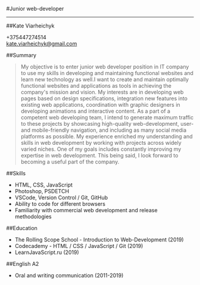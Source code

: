 #Junior web-developer<hr>

##Kate Viarheichyk
 
+375447274514<br>
kate.viarheichyk@gmail.com<br>

##Summary
> My objective is to enter junior web developer position in IT company to use my skills in developing and maintaining functional websites and learn new technology as well.I want to create and maintain optimally functional websites and applications as tools in achieving the company's mission and vision. My interests are in developing web pages based on design specifications, integration new features into existing web applications, coordination with graphic designers in developing animations and interactive content. As a part of a competent web developing team, I intend to generate maximum traffic to these projects by showcasing high-quality web-development, user- and mobile-friendly navigation, and including as many social media platforms as possible. My experience enriched my understanding and skills in web development by working with projects across widely varied niches. One of my goals includes constantly improving my expertise in web development. This being said, I look forward to becoming a useful part of the company.

##Skills<br>
* HTML, CSS, JavaScript<br>
* Photoshop, PSDETCH<br>
* VSCode, Version Control / Git, GitHub<br>
* Ability to code for different browsers<br>
* Familiarity with commercial web development and release methodologies<br>

##Education<br>
* The Rolling Scope School - Introduction to Web-Development (2019)<br>
* Codecademy - HTML / CSS / JavaScript / Git (2019)<br>
* LearnJavaScript.ru (2019)<br>
 
##English A2
* Oral and writing communication (2011-2019)
